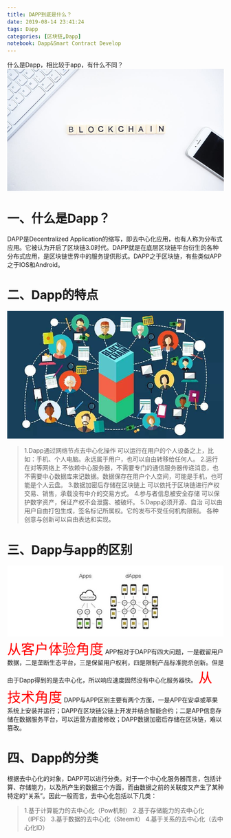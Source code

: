 ```yaml
---
title: DAPP到底是什么？
date: 2019-08-14 23:41:24
tags: Dapp
categories: [区块链,Dapp]
notebook: Dapp&Smart Contract Develop
---
```


什么是Dapp，相比较于app，有什么不同？
![dapp&blockchain](DAPP到底是什么？/blockchain.jpeg)

# 一、什么是Dapp？
DAPP是Decentralized Application的缩写，即去中心化应用，也有人称为分布式应用。它被认为开启了区块链3.0时代。DAPP就是在底层区块链平台衍生的各种分布式应用，是区块链世界中的服务提供形式。DAPP之于区块链，有些类似APP之于IOS和Android。

# 二、Dapp的特点
![dapp](DAPP到底是什么？/dapp.jpg)
> 1.Dapp通过网络节点去中心化操作
可以运行在用户的个人设备之上，比如：手机、个人电脑。永远属于用户，也可以自由转移给任何人。
> 2.运行在对等网络上
不依赖中心服务器，不需要专门的通信服务器传递消息，也不需要中心数据库来记数据。数据保存在用户个人空间，可能是手机，也可能是个人云盘。
> 3.数据加密后存储在区块链上
可以依托于区块链进行产权交易、销售，承载没有中介的交易方式。
> 4.参与者信息被安全存储
可以保护数字资产，保证产权不会泄露、被破坏。
> 5.Dapp必须开源、自治
可以由用户自由打包生成，签名标记所属权。它的发布不受任何机构限制。 各种创意与创新可以自由表达和实现。

# 三、Dapp与app的区别
![dapp_app](DAPP到底是什么？/dapp_app.png)
<font color=red size=6 face=“黑体”>从客户体验角度</font>
APP相对于DAPP有四大问题，一是截留用户数据，二是垄断生态平台，三是保留用户权利，四是限制产品标准扼杀创新。但是由于Dapp得到的是去中心化，所以响应速度固然没有中心化服务器快。
<font color=red size=6 face=“黑体”>从技术角度</font>
DAPP与APP区别主要有两个方面，一是APP在安卓或苹果系统上安装并运行；DAPP在区块链公链上开发并结合智能合约；二是APP信息存储在数据服务平台，可以运营方直接修改；DAPP数据加密后存储在区块链，难以篡改。

# 四、Dapp的分类
根据去中心化的对象，DAPP可以进行分类。对于一个中心化服务器而言，包括计算、存储能力，以及所产生的数据三个方面，而由数据之前的关联度又产生了某种特定的“关系”。因此一般而言，去中心化包括以下几类：
> 1.基于计算能力的去中心化（Pow机制）
> 2.基于存储能力的去中心化（IPFS）
> 3.基于数据的去中心化（Steemit）
> 4.基于关系的去中心化（去中心化ID）
